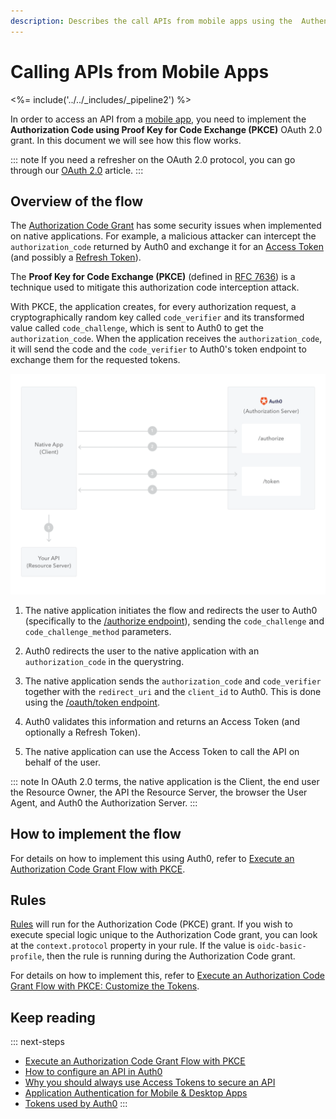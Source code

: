 ```yaml
---
description: Describes the call APIs from mobile apps using the  Authentication Code Grant (PKCE).
---
```

# Calling APIs from Mobile Apps

<%= include('../../_includes/_pipeline2') %>

In order to access an API from a [mobile app](/quickstart/native), you need to implement the **Authorization Code using Proof Key for Code Exchange (PKCE)** OAuth 2.0 grant. In this document we will see how this flow works.

::: note
If you need a refresher on the OAuth 2.0 protocol, you can go through our [OAuth 2.0](/protocols/oauth2) article.
:::

## Overview of the flow

The [Authorization Code Grant](/api-auth/grant/authorization-code) has some security issues when implemented on native applications. For example, a malicious attacker can intercept the `authorization_code` returned by Auth0 and exchange it for an [Access Token](/tokens/access-token) (and possibly a [Refresh Token](/tokens/refresh-token)).

The **Proof Key for Code Exchange (PKCE)** (defined in [RFC 7636](https://tools.ietf.org/html/rfc7636)) is a technique used to mitigate this authorization code interception attack.

With PKCE, the application creates, for every authorization request, a cryptographically random key called `code_verifier` and its transformed value called `code_challenge`, which is sent to Auth0 to get the `authorization_code`. When the application receives the `authorization_code`, it will send the code and the `code_verifier` to Auth0's token endpoint to exchange them for the requested tokens.

![Authorization Code Grant using PKCE](/media/articles/api-auth/authorization-code-grant-pkce.png)

 1. The native application initiates the flow and redirects the user to Auth0 (specifically to the [/authorize endpoint](/api/authentication#authorization-code-grant-pkce-)), sending the `code_challenge` and `code_challenge_method` parameters.

 2. Auth0 redirects the user to the native application with an `authorization_code` in the querystring.

 3. The native application sends the `authorization_code` and `code_verifier` together with the `redirect_uri` and the `client_id` to Auth0. This is done using the [/oauth/token endpoint](/api/authentication?http#authorization-code-pkce-).

 4. Auth0 validates this information and returns an Access Token (and optionally a Refresh Token).

 5. The native application can use the Access Token to call the API on behalf of the user.

::: note
In OAuth 2.0 terms, the native application is the Client, the end user the Resource Owner, the API the Resource Server, the browser the User Agent, and Auth0 the Authorization Server.
:::

## How to implement the flow

For details on how to implement this using Auth0, refer to [Execute an Authorization Code Grant Flow with PKCE](/api-auth/tutorials/authorization-code-grant-pkce).

## Rules

[Rules](/rules) will run for the Authorization Code (PKCE) grant. If you wish to execute special logic unique to the Authorization Code grant, you can look at the `context.protocol` property in your rule. If the value is `oidc-basic-profile`, then the rule is running during the Authorization Code grant.

For details on how to implement this, refer to [Execute an Authorization Code Grant Flow with PKCE: Customize the Tokens](/api-auth/tutorials/authorization-code-grant-pkce#optional-customize-the-tokens).

## Keep reading

::: next-steps
- [Execute an Authorization Code Grant Flow with PKCE](/api-auth/tutorials/authorization-code-grant-pkce)
- [How to configure an API in Auth0](/apis)
- [Why you should always use Access Tokens to secure an API](/api-auth/why-use-access-tokens-to-secure-apis)
- [Application Authentication for Mobile & Desktop Apps](/application-auth/mobile-desktop)
- [Tokens used by Auth0](/tokens)
:::
